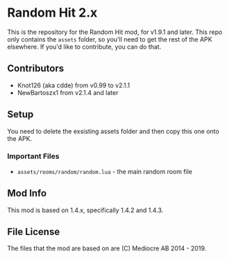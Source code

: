 # Random Hit 2.x

This is the repository for the Random Hit mod, for v1.9.1 and later. This repo only contains the `assets` folder, so you'll need to get the rest of the APK elsewhere. If you'd like to contribute, you can do that.

## Contributors

* Knot126 (aka cdde) from v0.99 to v2.1.1
* NewBartoszx1 from v2.1.4 and later

## Setup

You need to delete the exsisting assets folder and then copy this one onto the APK.

### Important Files

* `assets/rooms/random/random.lua` - the main random room file

## Mod Info

This mod is based on 1.4.x, specifically 1.4.2 and 1.4.3.

## File License

The files that the mod are based on are (C) Mediocre AB 2014 - 2019.
